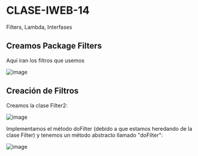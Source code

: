 # CLASE-IWEB-14
Filters, Lambda, Interfases

## Creamos Package Filters
Aqui iran los filtros que usemos

![image](https://github.com/SergioABS0813/CLASE-IWEB-14/assets/134556600/37156756-74fa-497d-a614-0fc6dd2d59a5)

## Creación de Filtros

Creamos la clase Filter2:

![image](https://github.com/SergioABS0813/CLASE-IWEB-14/assets/134556600/7bc3b474-2349-443d-8e29-7f3ee09a887d)

Implementamos el método doFilter (debido a que estamos heredando de la clase Filter) y tenemos un método abstracto llamado "doFilter":

![image](https://github.com/SergioABS0813/CLASE-IWEB-14/assets/134556600/9e79ac10-7ae2-4865-a101-b479448d6f3f)
